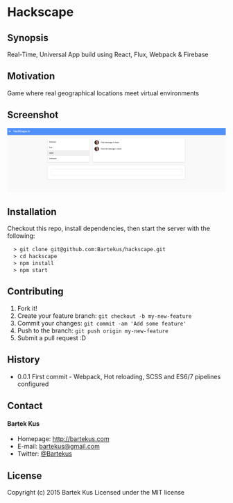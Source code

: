 Hackscape
=========

## Synopsis
Real-Time, Universal App build using React, Flux, Webpack & Firebase


## Motivation
Game where real geographical locations meet virtual environments


## Screenshot
![Screenshot software](https://raw.githubusercontent.com/Bartekus/hackscape/master/hackscape.png "screenshot software")


## Installation
Checkout this repo, install dependencies, then start the server with the following:

```
  > git clone git@github.com:Bartekus/hackscape.git
  > cd hackscape
  > npm install
  > npm start
```


## Contributing
1. Fork it!
2. Create your feature branch: `git checkout -b my-new-feature`
3. Commit your changes: `git commit -am 'Add some feature'`
4. Push to the branch: `git push origin my-new-feature`
5. Submit a pull request :D


## History

* 0.0.1 First commit - Webpack, Hot reloading, SCSS and ES6/7 pipelines configured

## Contact
#### Bartek Kus
* Homepage: http://bartekus.com
* E-mail: bartekus@gmail.com
* Twitter: [@Bartekus](https://twitter.com/Bartekus "Bartekus on twitter")


## License
Copyright (c) 2015 Bartek Kus
Licensed under the MIT license
